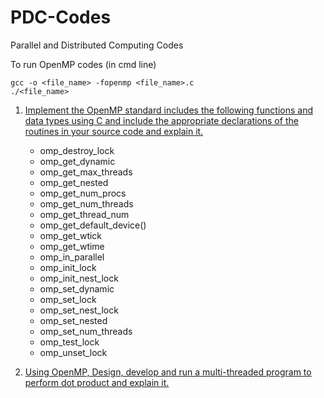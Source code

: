 # PDC-Codes
Parallel and Distributed Computing Codes

To run OpenMP codes (in cmd line)
```
gcc -o <file_name> -fopenmp <file_name>.c
./<file_name>
```

1. [Implement the OpenMP standard includes the following functions and data types using C and include the appropriate declarations of the routines in your source code and explain it.](https://github.com/gagan-gv/PDC-Codes/blob/main/q1.c)
   - omp_destroy_lock 
   - omp_get_dynamic 
   - omp_get_max_threads 
   - omp_get_nested 
   - omp_get_num_procs 
   - omp_get_num_threads 
   - omp_get_thread_num 
   - omp_get_default_device() 
   - omp_get_wtick 
   - omp_get_wtime 
   - omp_in_parallel 
   - omp_init_lock 
   - omp_init_nest_lock 
   - omp_set_dynamic 
   - omp_set_lock 
   - omp_set_nest_lock 
   - omp_set_nested 
   - omp_set_num_threads 
   - omp_test_lock 
   - omp_unset_lock

2. [Using OpenMP, Design, develop and run a multi-threaded program to perform dot product and explain it.](https://github.com/gagan-gv/PDC-Codes/blob/main/q2.c)